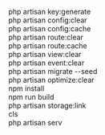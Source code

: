 php artisan key:generate  
php artisan config:clear  
php artisan config:cache  
php artisan route:clear  
php artisan route:cache    
php artisan view:clear  
php artisan event:clear  
php artisan migrate --seed  
php artisan optimize:clear  
npm install  
npm run build   
php artisan storage:link  
cls  
php artisan serv  
